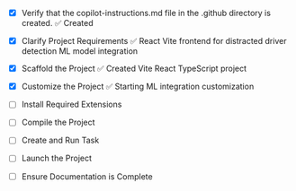 <!-- Use this file to provide workspace-specific custom instructions to Copilot. For more details, visit https://code.visualstudio.com/docs/copilot/copilot-customization#_use-a-githubcopilotinstructionsmd-file -->
- [x] Verify that the copilot-instructions.md file in the .github directory is created. ✅ Created

- [x] Clarify Project Requirements ✅ React Vite frontend for distracted driver detection ML model integration

- [x] Scaffold the Project ✅ Created Vite React TypeScript project

- [x] Customize the Project ✅ Starting ML integration customization

- [ ] Install Required Extensions

- [ ] Compile the Project

- [ ] Create and Run Task

- [ ] Launch the Project

- [ ] Ensure Documentation is Complete
